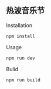 ## 热波音乐节

Installation

```shell
npm install
```

Usage

```shell
npm run dev
```

Bulid

```shell
npm run build
```